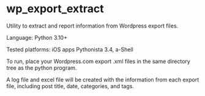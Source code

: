 # wp_export_extract
Utility to extract and report information from Wordpress export files.

Language: Python 3.10+

Tested platforms: iOS apps Pythonista 3.4, a-Shell

To run, place your Wordpress.com export .xml files in the same directory
tree as the python program.

A log file and excel file will be created with the information from each
export file, including post title, date, categories, and tags.
